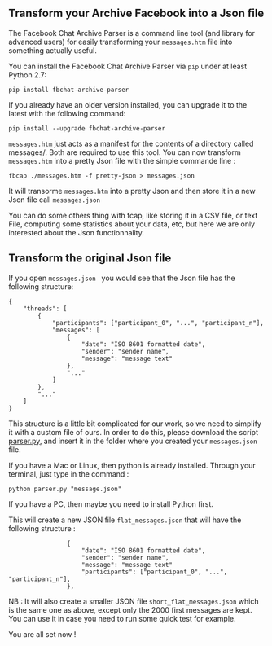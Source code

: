## Transform your Archive Facebook into a Json file

The Facebook Chat Archive Parser is a command line tool (and library for advanced users) for easily transforming your ``messages.htm`` file into something actually useful.

You can install the Facebook Chat Archive Parser via ``pip`` under at least
Python 2.7:

    pip install fbchat-archive-parser

If you already have an older version installed, you can upgrade it to the latest with the following command:

    pip install --upgrade fbchat-archive-parser

``messages.htm`` just acts as a manifest for the contents of a directory called messages/. Both are required to use this tool.
You can now transform ``messages.htm`` into a pretty Json file with the simple commande line :

    fbcap ./messages.htm -f pretty-json > messages.json 

It will transorme ``messages.htm`` into a pretty Json and then store it in a new Json file call ``messages.json ``

You can do some others thing with fcap, like storing it in a CSV file, or text File, computing some statistics about your data, etc, but here we are only interested about the Json functionnality.

## Transform the original Json file

If you open ``messages.json `` you would see that the Json file has the following structure:

    {
        "threads": [
            {
                "participants": ["participant_0", "...", "participant_n"],
                "messages": [
                    {
                        "date": "ISO 8601 formatted date",
                        "sender": "sender name",
                        "message": "message text"
                    },
                    "..."
                ]
            },
            "..."
        ]
    }

This structure is a little bit complicated for our work, so we need to simplify it with a custom file of ours. 
In order to do this, please download the script [parser.py](https://github.com/adurivault/FBMessage/blob/master/parser.py), and insert it in the folder where you created your ``messages.json`` file. 

If you have a Mac or Linux, then python is already installed. Through your terminal, just type in the command : 

    python parser.py "message.json"

If you have a PC, then maybe you need to install Python first. 

This will create a new JSON file ``flat_messages.json`` that will have the following structure :

                    {
                        "date": "ISO 8601 formatted date",
                        "sender": "sender name",
                        "message": "message text"
                        "participants": ["participant_0", "...", "participant_n"],
                    },

NB : It will also create a smaller JSON file ``short_flat_messages.json`` which is the same one as above, except only the 2000 first messages are kept. You can use it in case you need to run some quick test for example. 

You are all set now !
